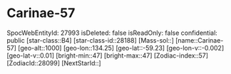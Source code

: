 ﻿---
location: [-59.23,134.25,1000]
type: Station
tags:
- astro/Star

---

# Carinae-57

SpocWebEntityId: 27993
isDeleted: false
isReadOnly: false
confidential: public
[star-class::B4]
[star-class-id::28188]
[Mass-sol::]
[name::Carinae-57]
[geo-alt::1000]
[geo-lon::134.25]
[geo-lat::-59.23]
[geo-lon-v::-0.002]
[geo-lat-v::0.01]
[bright-min::47]
[bright-max::47]
[Zodiac-index::57]
[ZodiacId::28099]
[NextStarId::]

